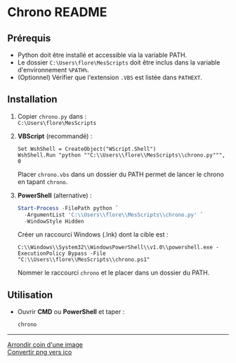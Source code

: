 # Chrono README

## Prérequis
- Python doit être installé et accessible via la variable PATH.
- Le dossier `C:\Users\flore\MesScripts` doit être inclus dans la variable d'environnement `%PATH%`.
- (Optionnel) Vérifier que l'extension `.VBS` est listée dans `PATHEXT`.

## Installation
1. Copier `chrono.py` dans :  
   `C:\Users\flore\MesScripts`
2. **VBScript** (recommandé) :
   ```vbscript
   Set WshShell = CreateObject("WScript.Shell")
   WshShell.Run "python ""C:\\Users\\flore\\MesScripts\\chrono.py""", 0
   ```
   Placer `chrono.vbs` dans un dossier du PATH permet de lancer le chrono en tapant `chrono`.  
   
3. **PowerShell** (alternative) :
   ```powershell
   Start-Process -FilePath python `
     -ArgumentList 'C:\\Users\\flore\\MesScripts\\chrono.py' `
     -WindowStyle Hidden
   ```
   Créer un raccourci Windows (.lnk) dont la cible est :
   ```
   C:\\Windows\\System32\\WindowsPowerShell\\v1.0\\powershell.exe -ExecutionPolicy Bypass -File "C:\\Users\\flore\\MesScripts\\chrono.ps1"
   ```
   Nommer le raccourci `chrono` et le placer dans un dossier du PATH.

## Utilisation
- Ouvrir **CMD** ou **PowerShell** et taper :
  ```bash
  chrono
  ```
---
[Arrondir coin d'une image](https://round-corner.imageonline.co/fr/)  
[Convertir png vers ico](https://convertio.co/fr/download/c8112ef476884f0f935c3482eeb6541702f5e2/)
